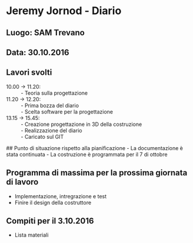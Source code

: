 # Jeremy Jornod - Diario

## Luogo: SAM Trevano
## Data: 30.10.2016

## Lavori svolti

<dl>
  <dt> 10.00 -> 11.20:</dt>
  <dd> - Teoria sulla progettazione</dd>
  <dt> 11.20 -> 12.20:</dt>
  <dd> - Prima bozza del diario</dd>
  <dd> - Scelta software per la progettazione</dd>
  <dt> 13.15 -> 15.45:</dt>
  <dd> - Creazione progettazione in 3D della costruzione
  <dd> - Realizzazione del diario</dd>
  <dd> - Caricato sul GIT
</dl>
## Punto di situazione rispetto alla pianificazione
- La documentazione è stata continuata
- La costruzione è programmata per il 7 di ottobre

## Programma di massima per la prossima giornata di lavoro
- Implementazione, intregrazione e test
- Finire il design della costruttore

## Compiti per il 3.10.2016
- Lista materiali
